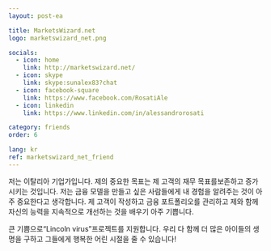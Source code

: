```yaml
---
layout: post-ea

title: MarketsWizard.net
logo: marketswizard_net.png

socials:
  - icon: home
    link: http://marketswizard.net/
  - icon: skype
    link: skype:sunalex83?chat
  - icon: facebook-square
    link: https://www.facebook.com/RosatiAle
  - icon: linkedin
    link: https://www.linkedin.com/in/alessandrorosati

category: friends
order: 6

lang: kr
ref: marketswizard_net_friend
---
```


저는 이탈리아 기업가입니다.
제의 중요한 목표는 제 고객의 재무 목표를보존하고 증가시키는 것입니다.
저는 금융 모델을 만들고 싶은 사람들에게 내 경험을 알려주는 것이 아주 중요한다고 생각합니다.
제 고객이 작성하고 금융 포트폴리오를 관리하고 제와 함께 자신의 능력을 지속적으로 개선하는 것을 배우기 아주 기쁩니다.

큰 기쁨으로“Lincoln virus”프로젝트를 지원합니다.
우리 다 함께 더 많은 아이들의 생명을 구하고 그들에게 행복한 어린 시절을 줄 수 있습니다!
